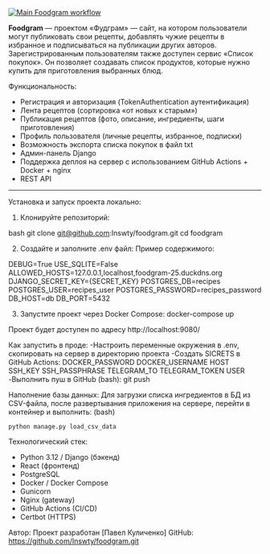 [![Main Foodgram workflow](https://github.com/Inswty/foodgram/actions/workflows/main.yml/badge.svg)](https://github.com/Inswty/foodgram/actions/workflows/main.yml)

**Foodgram** — проектом «Фудграм» — сайт, на котором пользователи могут публиковать свои рецепты, добавлять чужие рецепты в избранное и подписываться на публикации других авторов. Зарегистрированным пользователям также доступен сервис «Список покупок». Он позволяет создавать список продуктов, которые нужно купить для приготовления выбранных блюд.

Функциональность:

- Регистрация и авторизация (TokenAuthentication аутентификация)
- Лента рецептов (сортировка «от новых к старым»)
- Публикация рецептов (фото, описание, ингредиенты, шаги приготовления)
- Профиль пользователя (личные рецепты, избранное, подписки)
- Возможность экспорта списка покупок в файл txt
- Админ-панель Django
- Поддержка деплоя на сервер с использованием GitHub Actions + Docker + nginx
- REST API

---

Установка и запуск проекта локально:

1. Клонируйте репозиторий:

bash
git clone git@github.com:Inswty/foodgram.git
cd foodgram

2. Создайте и заполните .env файл:
Пример содержимого:

DEBUG=True
USE_SQLITE=False
ALLOWED_HOSTS=127.0.0.1,localhost,foodgram-25.duckdns.org
DJANGO_SECRET_KEY={SECRET_KEY}
POSTGRES_DB=recipes
POSTGRES_USER=recipes_user
POSTGRES_PASSWORD=recipes_password
DB_HOST=db
DB_PORT=5432

3. Запустите проект через Docker Compose:
docker-compose up

Проект будет доступен по адресу http://localhost:9080/

Как запустить в проде:
    -Настроить переменные окружения в .env, скопировать на сервер в директорию проекта
    -Создать SICRETS в GitHub Actions:
        DOCKER_PASSWORD
        DOCKER_USERNAME
        HOST
        SSH_KEY
        SSH_PASSPHRASE
        TELEGRAM_TO
        TELEGRAM_TOKEN
        USER
    -Выполнить пуш в GitHub (bash): git push

Наполнение базы данных:
Для загрузки списка ингредиентов в БД из CSV-файла,
после развертывания приложения на сервере, перейти в контейнер и выполнить:
(bash)
```
python manage.py load_csv_data
```

Технологический стек:
- Python 3.12 / Django (бэкенд)
- React (фронтенд)
- PostgreSQL
- Docker / Docker Compose
- Gunicorn
- Nginx (gateway)
- GitHub Actions (CI/CD)
- Certbot (HTTPS)


Автор:
Проект разработан [Павел Куличенко]
GitHub: https://github.com/Inswty/foodgram.git
